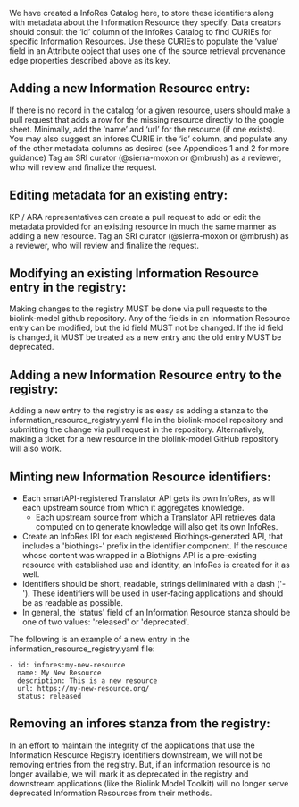We have created a InfoRes Catalog here, to store these identifiers along with metadata about the Information Resource 
they specify. Data creators should consult the ‘id’ column of the InfoRes Catalog to find CURIEs for specific 
Information Resources. Use these CURIEs to populate the ‘value’ field in an Attribute object that uses one of the 
source retrieval provenance edge properties described above as its key. 
   
## Adding a new Information Resource entry: 

If there is no record in the catalog for a given resource, users should make a pull request that adds a row for the 
missing resource directly to the google sheet. Minimally, add the ‘name’ and ‘url’ for the resource (if one exists). 
You may also suggest an infores CURIE in the ‘id’ column, and populate any of the other metadata columns as desired 
(see Appendices 1 and 2 for more guidance)  Tag an SRI curator (@sierra-moxon or @mbrush) as a reviewer, who 
will review and finalize the request. 

## Editing metadata for an existing entry: 

KP / ARA representatives can create a pull request to add or edit the metadata provided for an existing resource in 
much the same manner as adding a new resource.  Tag an SRI curator (@sierra-moxon or @mbrush) as a reviewer, who will 
review and finalize the request.


## Modifying an existing Information Resource entry in the registry:

Making changes to the registry MUST be done via pull requests to the biolink-model github repository.  Any of the 
fields in an Information Resource entry can be modified, but the id field MUST not be changed.  If the id field is
changed, it MUST be treated as a new entry and the old entry MUST be deprecated. 

## Adding a new Information Resource entry to the registry: 

Adding a new entry to the registry is as easy as adding a stanza to the information_resource_registry.yaml file in the biolink-model
repository and submitting the change via pull request in the repository.  Alternatively, making a ticket for a new
resource in the biolink-model GitHub repository will also work.  

## Minting new Information Resource identifiers:

- Each smartAPI-registered Translator API gets its own InfoRes, as will each upstream source from which it aggregates knowledge.
  - Each upstream source from which a Translator API retrieves data computed on to generate knowledge will also get its own InfoRes.
- Create an InfoRes IRI for each registered Biothings-generated API, that includes a 'biothings-' prefix in the identifier component. 
If the resource whose content was wrapped in a Biothigns API is a pre-existing resource with established use and identity, an 
InfoRes is created for it as well.
- Identifiers should be short, readable, strings deliminated with a dash ('-').  These identifiers will be used 
in user-facing applications and should be as readable as possible.
- In general, the 'status' field of an Information Resource stanza should be one of two values: 'released' or 'deprecated'.

The following is an example of a new entry in the
information_resource_registry.yaml file:
```
- id: infores:my-new-resource
  name: My New Resource
  description: This is a new resource
  url: https://my-new-resource.org/
  status: released
```


## Removing an infores stanza from the registry:

In an effort to maintain the integrity of the applications that use the Information Resource Registry identifiers downstream, 
we will not be removing entries from the registry.  But, if an information resource is no longer available, we will
mark it as deprecated in the registry and downstream applications (like the Biolink Model Toolkit) will no longer
serve deprecated Information Resources from their methods.  